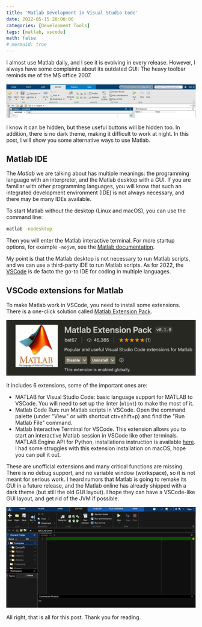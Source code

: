 ```yaml
---
title: 'Matlab Development in Visual Studio Code'
date: 2022-05-15 20:00:00
categories: [Development Tools]
tags: [matlab, vscode]
math: false
# mermaid: true
---
```


I almost use Matlab daily, and I see it is evolving in every release.
However, I always have some complaints about its outdated GUI:
The heavy toolbar reminds me of the MS office 2007.

![Matlab toolbar](/assets/img/posts/Matlab_toolbar.png)

I know it can be hidden, but these useful buttons will be hidden too.
In addition, there is no dark theme, making it difficult to work at night.
In this post, I will show you some alternative ways to use Matlab.

## Matlab IDE

The *Matlab* we are talking about has multiple meanings: the programming language with an interpreter, and the Matlab desktop with a GUI.
If you are familiar with other programming languages, you will know that such an integrated development environment (IDE) is not always necessary, and there may be many IDEs available.

To start Matlab without the desktop (Linux and macOS), you can use the command line:

```bash
matlab -nodesktop
```

Then you will enter the Matlab interactive terminal.
For more startup options, for example `-nojvm`, see the [Matlab documentation](https://www.mathworks.com/help/matlab/startup-and-shutdown.html).

My point is that the Matlab desktop is not necessary to run Matlab scripts, and we can use a third-party IDE to run Matlab scripts.
As for 2022, the [VSCode](https://code.visualstudio.com/) is de facto the go-to IDE for coding in multiple languages.

## VSCode extensions for Matlab

To make Matlab work in VSCode, you need to install some extensions.
There is a one-click solution called [Matlab Extension Pack](https://marketplace.visualstudio.com/items?itemName=bat67.matlab-extension-pack).

![Matlab Extension Pack](/assets/img/posts/Matlab_extension.png)

It includes 6 extensions, some of the important ones are:

* MATLAB for Visual Studio Code: basic language support for MATLAB to VSCode. You will need to set up the linter (`mlint`) to make the most of it.
* Matlab Code Run: run Matlab scripts in VSCode. Open the command palette (under "View" or with shortcut ctr+shift+p) and find the "Run Matlab File" command.
* Matlab Interactive Terminal for VSCode. This extension allows you to start an interactive Matlab session in VSCode like other terminals. MATLAB Engine API for Python, installations instruction is available [here](https://www.mathworks.com/help/matlab/matlab_external/install-the-matlab-engine-for-python.html). I had some struggles with this extension installation on macOS, hope you can pull it out.
  
These are unofficial extensions and many critical functions are missing.
There is no debug support, and no variable window (workspace), so it is not meant for serious work.
I heard rumors that Matlab is going to remake its GUI in a future release, and the Matlab online has already shipped with a dark theme (but still the old GUI layout).
I hope they can have a VSCode-like GUI layout, and get rid of the JVM if possible.

![Matlab online](/assets/img/posts/Matlab_online_dark.png)

All right, that is all for this post. Thank you for reading.
